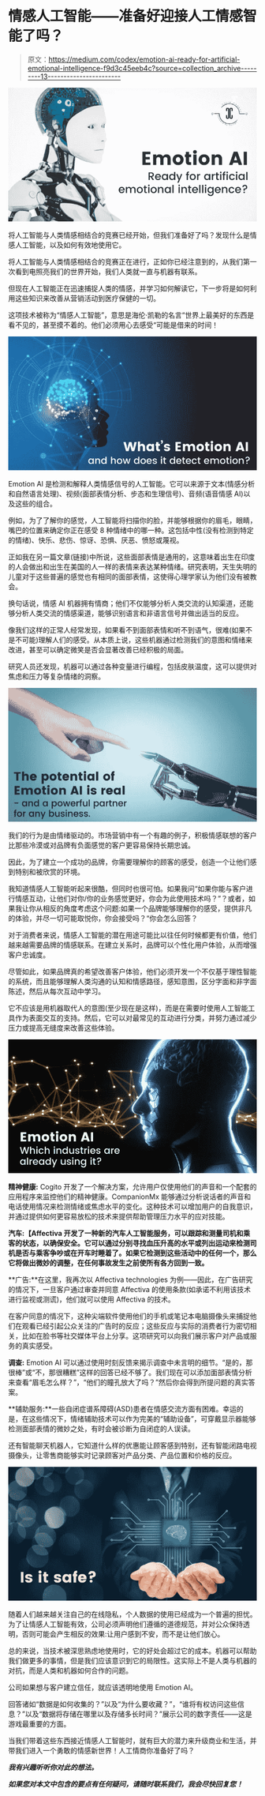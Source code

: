 # 情感人工智能——准备好迎接人工情感智能了吗？

> 原文：<https://medium.com/codex/emotion-ai-ready-for-artificial-emotional-intelligence-f9d3c45eeb4c?source=collection_archive---------13----------------------->

![](img/2d7986b614940a17782982b38ba9aa47.png)

将人工智能与人类情感相结合的竞赛已经开始，但我们准备好了吗？发现什么是情感人工智能，以及如何有效地使用它。

将人工智能与人类情感相结合的竞赛正在进行，正如你已经注意到的，从我们第一次看到电照亮我们的世界开始，我们人类就一直与机器有联系。

但现在人工智能正在迅速捕捉人类的情感，并学习如何解读它，下一步将是如何利用这些知识来改善从营销活动到医疗保健的一切。

这项技术被称为“情感人工智能”，意思是海伦·凯勒的名言“世界上最美好的东西是看不见的，甚至摸不着的。他们必须用心去感受“可能是借来的时间！

![](img/8e64dc4704ad3ed66385de141d6ff4ed.png)

Emotion AI 是检测和解释人类情感信号的人工智能。它可以来源于文本(情感分析和自然语言处理)、视频(面部表情分析、步态和生理信号)、音频(语音情感 AI)以及这些的组合。

例如，为了了解你的感觉，人工智能将扫描你的脸，并能够根据你的眉毛，眼睛，嘴巴的位置来确定你正在感受 8 种情绪中的哪一种。这包括中性(没有检测到特定的情绪)、快乐、悲伤、惊讶、恐惧、厌恶、愤怒或蔑视。

正如我在另一篇文章(链接)中所说，这些面部表情是通用的，这意味着出生在印度的人会做出和出生在美国的人一样的表情来表达某种情绪。研究表明，天生失明的儿童对于这些普遍的感觉也有相同的面部表情，这使得心理学家认为他们没有被教会。

换句话说，情感 AI 机器拥有情商；他们不仅能够分析人类交流的认知渠道，还能够分析人类交流的情感渠道，能够识别语言和非语言信号并做出适当的反应。

像我们这样的正常人经常发现，如果看不到面部表情和听不到语气，很难(如果不是不可能)理解人们的感受。从本质上说，这些机器通过检测我们的意图和情绪来改进，甚至可以确定微笑是否会显著改善已经积极的局面。

研究人员还发现，机器可以通过各种变量进行编程，包括皮肤温度，这可以提供对焦虑和压力等复杂情绪的洞察。

![](img/64fed729095c425eb284fd7fb8047d9f.png)

我们的行为是由情绪驱动的。市场营销中有一个有趣的例子，积极情感联想的客户比那些冷漠或对品牌有负面感觉的客户更容易保持长期忠诚。

因此，为了建立一个成功的品牌，你需要理解你的顾客的感受，创造一个让他们感到特别和被欣赏的环境。

我知道情感人工智能听起来很酷，但同时也很可怕。如果我问“如果你能与客户进行情感互动，让他们对你/你的业务感觉更好，你会为此使用技术吗？”？或者，如果我让你从相反的角度考虑这个问题:如果一个品牌能够理解你的感受，提供非凡的体验，并尽一切可能取悦你，你会接受吗？“你会怎么回答？

对于消费者来说，情感人工智能的潜在用途可能比以往任何时候都更有价值，他们越来越需要品牌的情感联系。在建立关系时，品牌可以个性化用户体验，从而增强客户忠诚度。

尽管如此，如果品牌真的希望改善客户体验，他们必须开发一个不仅基于理性智能的系统，而且能够理解人类沟通的认知和情感路径，感知意图，区分字面和非字面陈述，然后从每次互动中学习。

它不应该是用机器取代人的意图(至少现在是这样)，而是在需要时使用人工智能工具作为表面交互的支持。然后，它可以对最常见的互动进行分类，并努力通过减少压力或提高无缝度来改善这些体验。

![](img/8bd61a725c5b582f25b2529282396678.png)

**精神健康:** Cogito 开发了一个解决方案，允许用户仅使用他们的声音和一个配套的应用程序来监控他们的精神健康。CompanionMx 能够通过分析说话者的声音和电话使用情况来检测情绪或焦虑水平的变化。这种技术可以增加用户的自我意识，并通过提供如何更容易放松的技术来提供帮助管理压力水平的应对技能。

**汽车:【Affectiva 开发了一种新的汽车人工智能服务，可以跟踪和测量司机和乘客的状态，以确保安全。它可以通过分别寻找血压升高的水平或列出运动来检测司机是否与乘客争吵或在开车时睡着了。如果它检测到这些活动中的任何一个，那么它将做出微妙的调整，在任何事故发生之前使所有各方回到一致。**

**广告:**在这里，我再次以 Affectiva technologies 为例——因此，在广告研究的情况下，一旦客户通过审查并同意 Affectiva 的使用条款(如承诺不利用该技术进行监视或测谎)，他们就可以使用 Affectiva 的技术。

在客户同意的情况下，这种尖端软件使用他们的手机或笔记本电脑摄像头来捕捉他们在观看已经引起公众关注的广告时的反应；这些反应与实际的消费者行为密切相关，比如在脸书等社交媒体平台上分享。这项研究可以向我们展示客户对产品或服务的真实感受。

**调查:** Emotion AI 可以通过使用时刻反馈来揭示调查中未言明的细节。“是的，那很棒”或“不，那很糟糕”这样的回答已经不够了。我们现在可以添加面部表情分析来查看“眉毛怎么样？”，“他们的瞳孔放大了吗？”然后你会得到所提问题的真实答案。

**辅助服务:**一些自闭症谱系障碍(ASD)患者在情感交流方面有困难。幸运的是，在这些情况下，情绪辅助技术可以作为完美的“辅助设备”，可穿戴显示器能够检测面部表情的微妙之处，有时会被诊断为自闭症的人误读。

还有智能聊天机器人，它知道什么样的优惠能让顾客感到特别，还有智能闭路电视摄像头，让零售商能够实时记录顾客对产品分类、产品位置和价格的反应。

![](img/6970fc7a6d9612f207c7b60577dc6310.png)

随着人们越来越关注自己的在线隐私，个人数据的使用已经成为一个普遍的担忧。为了让情感人工智能有效，公司必须声明他们遵循的道德规范，并对公众保持透明，否则可能会产生相反的效果:让用户感到不安，而不是让他们放心。

总的来说，当技术被深思熟虑地使用时，它的好处会超过它的成本。机器可以帮助我们做更多的事情，但是我们应该意识到它的局限性。这实际上不是人类与机器的对抗，而是人类和机器如何合作的问题。

公司如果想与客户建立信任，就应该透明地使用 Emotion AI。

回答诸如“数据是如何收集的？”以及“为什么要收藏？”，“谁将有权访问这些信息？”以及“数据将存储在哪里以及存储多长时间？”展示公司的数字责任——这是游戏最重要的方面。

当我们带着这些东西接近情感人工智能时，就有巨大的潜力来升级商业和生活，并带我们进入一个勇敢的情感新世界！人工情商你准备好了吗？

***我有兴趣听听你对此的想法。***

***如果您对本文中包含的要点有任何疑问，请随时联系我们，我会尽快回复您！***